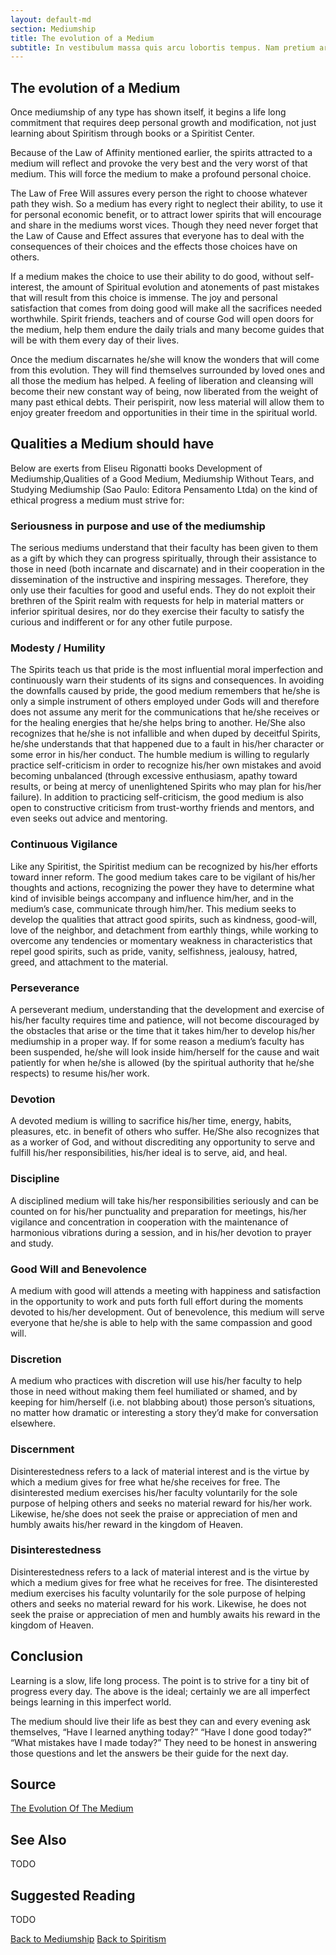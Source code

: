 ```yaml
---
layout: default-md
section: Mediumship
title: The evolution of a Medium
subtitle: In vestibulum massa quis arcu lobortis tempus. Nam pretium arcu in odio vulputate luctus.
---
```


## The evolution of a Medium

Once mediumship of any type has shown itself, it begins a life long commitment that requires deep personal growth and modification, not just learning about Spiritism through books or a Spiritist Center.

Because of the Law of Affinity mentioned earlier, the spirits attracted to a medium will reflect and provoke the very best and the very worst of that medium. This will force the medium to make a profound personal choice.

The Law of Free Will assures every person the right to choose whatever path they wish. So a medium has every right to neglect their ability, to use it for personal economic benefit, or to attract lower spirits that will encourage and share in the mediums worst vices. Though they need never forget that the Law of Cause and Effect assures that everyone has to deal with the consequences of their choices and the effects those choices have on others.

If a medium makes the choice to use their ability to do good, without self-interest, the amount of Spiritual evolution and atonements of past mistakes that will result from this choice is immense. The joy and personal satisfaction that comes from doing good will make all the sacrifices needed worthwhile. Spirit friends, teachers and of course God will open doors for the medium, help them endure the daily trials and many become guides that will be with them every day of their lives.

Once the medium discarnates he/she will know the wonders that will come from this evolution. They will find themselves surrounded by loved ones and all those the medium has helped. A feeling of liberation and cleansing will become their new constant way of being, now liberated from the weight of many past ethical debts. Their perispirit, now less material will allow them to enjoy greater freedom and opportunities in their time in the spiritual world.

## Qualities a Medium should have
Below are exerts from Eliseu Rigonatti books Development of Mediumship,Qualities of a Good Medium, Mediumship Without Tears, and Studying Mediumship (Sao Paulo: Editora Pensamento Ltda) on the kind of ethical progress a medium must strive for:

### Seriousness in purpose and use of the mediumship
The serious mediums understand that their faculty has been given to them as a gift by which they can progress spiritually, through their assistance to those in need (both incarnate and discarnate) and in their cooperation in the dissemination of the instructive and inspiring messages. Therefore, they only use their faculties for good and useful ends. They do not exploit their brethren of the Spirit realm with requests for help in material matters or inferior spiritual desires, nor do they exercise their faculty to satisfy the curious and indifferent or for any other futile purpose.

### Modesty / Humility
The Spirits teach us that pride is the most influential moral imperfection and continuously warn their students of its signs and consequences. In avoiding the downfalls caused by pride, the good medium remembers that he/she is only a simple instrument of others employed under Gods will and therefore does not assume any merit for the communications that he/she receives or for the healing energies that he/she helps bring to another. He/She also recognizes that he/she is not infallible and when duped by deceitful Spirits, he/she understands that that happened due to a fault in his/her character or some error in his/her conduct. The humble medium is willing to regularly practice self-criticism in order to recognize his/her own mistakes and avoid becoming unbalanced (through excessive enthusiasm, apathy toward results, or being at mercy of unenlightened Spirits who may plan for his/her failure). In addition to practicing self-criticism, the good medium is also open to constructive criticism from trust-worthy friends and mentors, and even seeks out advice and mentoring.

### Continuous Vigilance
Like any Spiritist, the Spiritist medium can be recognized by his/her efforts toward inner reform. The good medium takes care to be vigilant of his/her thoughts and actions, recognizing the power they have to determine what kind of invisible beings accompany and influence him/her, and in the medium’s case, communicate through him/her. This medium seeks to develop the qualities that attract good spirits, such as kindness, good-will, love of the neighbor, and detachment from earthly things, while working to overcome any tendencies or momentary weakness in characteristics that repel good spirits, such as pride, vanity, selfishness, jealousy, hatred, greed, and attachment to the material.

### Perseverance
A perseverant medium, understanding that the development and exercise of his/her faculty requires time and patience, will not become discouraged by the obstacles that arise or the time that it takes him/her to develop his/her mediumship in a proper way. If for some reason a medium’s faculty has been suspended, he/she will look inside him/herself for the cause and wait patiently for when he/she is allowed (by the spiritual authority that he/she respects) to resume his/her work.

### Devotion
A devoted medium is willing to sacrifice his/her time, energy, habits, pleasures, etc. in benefit of others who suffer. He/She also recognizes that as a worker of God, and without discrediting any opportunity to serve and fulfill his/her responsibilities, his/her ideal is to serve, aid, and heal.

### Discipline
A disciplined medium will take his/her responsibilities seriously and can be counted on for his/her punctuality and preparation for meetings, his/her vigilance and concentration in cooperation with the maintenance of harmonious vibrations during a session, and in his/her devotion to prayer and study.

### Good Will and Benevolence
A medium with good will attends a meeting with happiness and satisfaction in the opportunity to work and puts forth full effort during the moments devoted to his/her development. Out of benevolence, this medium will serve everyone that he/she is able to help with the same compassion and good will.

### Discretion
A medium who practices with discretion will use his/her faculty to help those in need without making them feel humiliated or shamed, and by keeping for him/herself (i.e. not blabbing about) those person’s situations, no matter how dramatic or interesting a story they’d make for conversation elsewhere.

### Discernment
Disinterestedness refers to a lack of material interest and is the virtue by which a medium gives for free what he/she receives for free. The disinterested medium exercises his/her faculty voluntarily for the sole purpose of helping others and seeks no material reward for his/her work. Likewise, he/she does not seek the praise or appreciation of men and humbly awaits his/her reward in the kingdom of Heaven.

### Disinterestedness
Disinterestedness refers to a lack of material interest and is the virtue by which a medium gives for free what he receives for free. The disinterested medium exercises his faculty voluntarily for the sole purpose of helping others and seeks no material reward for his work. Likewise, he does not seek the praise or appreciation of men and humbly awaits his reward in the kingdom of Heaven.

## Conclusion
Learning is a slow, life long process. The point is to strive for a tiny bit of progress every day. The above is the ideal; certainly we are all imperfect beings learning in this imperfect world.

The medium should live their life as best they can and every evening ask themselves, “Have I learned anything today?” “Have I done good today?” “What mistakes have I made today?” They need to be honest in answering those questions and let the answers be their guide for the next day.


## Source
[The Evolution Of The Medium](http://www.sgny.org/spiritism-guide/mediumship/medium-evolution/)

## See Also
TODO


## Suggested Reading
TODO



<a href="/spiritism/mediumship" class="button">Back to Mediumship</a>
<a href="/spiritism/" class="button">Back to Spiritism</a>

